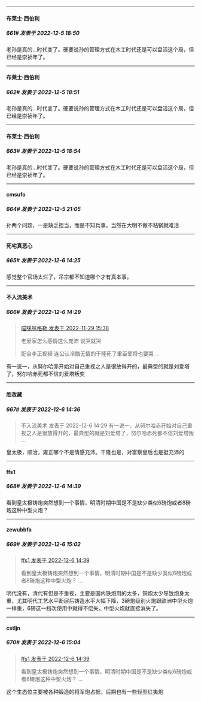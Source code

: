 

*****

####  布莱士·西伯利  
##### 661#       发表于 2022-12-5 18:50

老孙是真的...时代变了。硬要说孙的管理方式在木工时代还是可以盘活这个局，但已经是崇祯年了。

*****

####  布莱士·西伯利  
##### 662#       发表于 2022-12-5 18:51

老孙是真的...时代变了。硬要说孙的管理方式在木工时代还是可以盘活这个局，但已经是崇祯年了。

*****

####  布莱士·西伯利  
##### 663#       发表于 2022-12-5 18:54

老孙是真的...时代变了。硬要说孙的管理方式在木工时代还是可以盘活这个局，但已经是崇祯年了。



*****

####  cmsufo  
##### 664#       发表于 2022-12-5 21:05

孙两个问题，一是缺乏担当，而是不知兵事。当然在大明不做不粘锅就难活



*****

####  死宅真恶心  
##### 665#       发表于 2022-12-6 14:25

感觉整个官场太烂了，吊宗都不知道哪个才有真本事。

*****

####  不入流美术  
##### 666#       发表于 2022-12-6 14:29

<blockquote><a href="httphttps://bbs.saraba1st.com/2b/forum.php?mod=redirect&amp;goto=findpost&amp;pid=58677904&amp;ptid=2076208" target="_blank">喵咪咪格勒 发表于 2022-11-29 15:38</a>

老爱家怎么感情这么充沛 说哭就哭

配合李正视频 连公认冷酷无情的干隆死了重臣爱将也要哭 ...</blockquote>
有一说一，从努尔哈赤开始对自己重视之人是很放得开的，最典型的就是刘爱塔了，努尔哈赤死都不信刘爱塔叛变



*****

####  胜改藏  
##### 667#       发表于 2022-12-6 14:36

<blockquote>不入流美术 发表于 2022-12-6 14:29
有一说一，从努尔哈赤开始对自己重视之人是很放得开的，最典型的就是刘爱塔了，努尔哈赤死都不信刘爱塔叛 ...</blockquote>
皇太极，顺治，雍正哪个不是情感充沛。干隆也是，对富察皇后也是挺充沛的

*****

####  ffs1  
##### 668#       发表于 2022-12-6 14:39

看到皇太极铸炮突然想到一个事情，明清时期中国是不是缺少类似6磅炮或者8磅炮这种中型火炮？



*****

####  zewubbfa  
##### 669#       发表于 2022-12-6 15:02

<blockquote><a href="httphttps://bbs.saraba1st.com/2b/forum.php?mod=redirect&amp;goto=findpost&amp;pid=58797619&amp;ptid=2076208" target="_blank">ffs1 发表于 2022-12-6 14:39</a>

看到皇太极铸炮突然想到一个事情，明清时期中国是不是缺少类似6磅炮或者8磅炮这种中型火炮？ ...</blockquote>
明代没有，清代有但是不重视，主要是国内铁炮用的太多，铜炮太少导致炮身太重，尤其明代工艺水平断层后铸造水平大幅下降，3磅炮级别火炮跟欧洲中型火炮一样重，6磅这一档次使用中就得不偿失，中型火炮就直接消失了。

*****

####  cstljn  
##### 670#       发表于 2022-12-6 15:04

<blockquote><a href="httphttps://bbs.saraba1st.com/2b/forum.php?mod=redirect&amp;goto=findpost&amp;pid=58797619&amp;ptid=2076208" target="_blank">ffs1 发表于 2022-12-6 14:39</a>

看到皇太极铸炮突然想到一个事情，明清时期中国是不是缺少类似6磅炮或者8磅炮这种中型火炮？ ...</blockquote>
这个生态位主要被各种锻造的将军炮占据，后期也有一些轻型红夷炮

